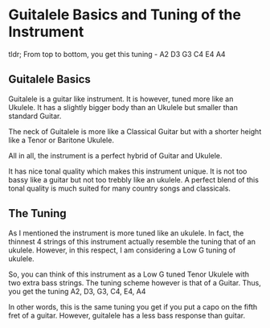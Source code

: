 # Guitalele Basics and Tuning of the Instrument 
tldr;
From top to bottom, you get this tuning - A2 D3 G3 C4 E4 A4

## Guitalele Basics
Guitalele is a guitar like instrument. It is however, tuned more like an Ukulele. It has a slightly bigger body than an Ukulele but smaller than standard Guitar.

The neck of Guitalele is more like a Classical Guitar but with a shorter height like a Tenor or Baritone Ukulele.

All in all, the instrument is a perfect hybrid of Guitar and Ukulele.

It has nice tonal quality which makes this instrument unique. It is not too bassy like a guitar but not too trebbly like an ukulele. A perfect blend of this tonal quality is much suited for many country songs and classicals.

## The Tuning
As I mentioned the instrument is more tuned like an ukulele. In fact, the thinnest 4 strings of this instrument actually resemble the tuning that of an ukulele. However, in this respect, I am considering a Low G tuning of ukulele.

So, you can think of this instrument as a Low G tuned Tenor Ukulele with two extra bass strings. The tuning scheme however is that of a Guitar. Thus, you get the tuning A2, D3, G3, C4, E4, A4

In other words, this is the same tuning you get if you put a capo on the fifth fret of a guitar. However, guitalele has a less bass response than guitar.






